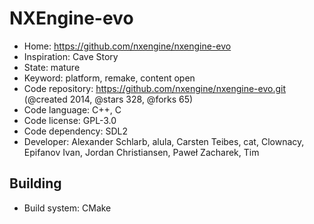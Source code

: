 # NXEngine-evo

- Home: https://github.com/nxengine/nxengine-evo
- Inspiration: Cave Story
- State: mature
- Keyword: platform, remake, content open
- Code repository: https://github.com/nxengine/nxengine-evo.git (@created 2014, @stars 328, @forks 65)
- Code language: C++, C
- Code license: GPL-3.0
- Code dependency: SDL2
- Developer: Alexander Schlarb, alula, Carsten Teibes, cat, Clownacy, Epifanov Ivan, Jordan Christiansen, Paweł Zacharek, Tim

## Building

- Build system: CMake
